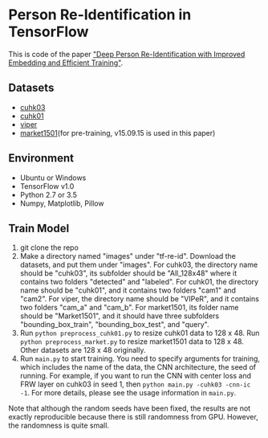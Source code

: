 # Person Re-Identification in TensorFlow

This is code of the paper ["Deep Person Re-Identification with Improved Embedding and Efficient Training"](https://arxiv.org/abs/1705.03332). 

## Datasets
- [cuhk03](http://www.ee.cuhk.edu.hk/~rzhao/) 
- [cuhk01](http://www.ee.cuhk.edu.hk/~rzhao/)
- [viper](https://vision.soe.ucsc.edu/node/178)
- [market1501](http://www.liangzheng.org/Project/project_reid.html)(for pre-training, v15.09.15 is used in this paper)

## Environment
- Ubuntu or Windows
- TensorFlow v1.0
- Python 2.7 or 3.5
- Numpy, Matplotlib, Pillow

## Train Model
1. git clone the repo
2. Make a directory named "images" under "tf-re-id". Download the datasets, and put them under "images". For cuhk03, the directory name should be "cuhk03", its subfolder should be "All_128x48" where it contains two folders "detected" and "labeled". For cuhk01, the directory name should be "cuhk01", and it contains two folders "cam1" and "cam2". For viper, the directory name should be "VIPeR", and it contains two folders "cam_a" and "cam_b". For market1501, its folder name should be "Market1501", and it should have three subfolders "bounding_box_train", "bounding_box_test", and "query".
3. Run ``python preprocess_cuhk01.py`` to resize cuhk01 data to 128 x 48. Run ``python preprocess_market.py`` to resize market1501 data to 128 x 48. Other datasets are 128 x 48 originally.
4. Run ``main.py`` to start training. You need to specify arguments for training, which includes the name of the data, the CNN architecture, the seed of running. For example, if you want to run the CNN with center loss and FRW layer on cuhk03 in seed 1, then ``python main.py -cuhk03 -cnn-ic -1``. For more details, please see the usage information in ``main.py``.

Note that although the random seeds have been fixed, the results are not exactly reproducible because there is still randomness from GPU. However, the randomness is quite small.
